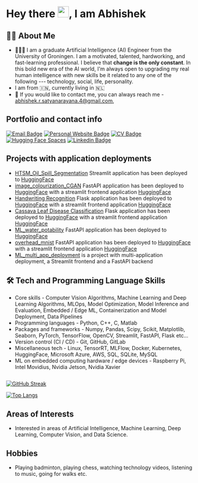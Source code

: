 <h1>
  Hey there
  <img src="https://media.giphy.com/media/hvRJCLFzcasrR4ia7z/giphy.gif" width="30px"/>,
  I am Abhishek
</h1>


## :man_technologist: About Me
* 👨🏽‍🎓 I am a graduate Artificial Intelligence (AI) Engineer from the University of Groningen. I am a
motivated, talented, hardworking, and fast-learning professional. I believe that **change is the only constant**. 
In this bold new era of the AI world, I'm always open to upgrading my real human intelligence with new skills be it related
to any one of the following --- technology, social, life, personality.
* I am from 🇮🇳, currently living in 🇳🇱
* 📧 If you would like to contact me, you can always reach me - [abhishek.r.satyanarayana.4@gmail.com](mailto:abhishek.r.satyanarayana.4@gmail.com),


## Portfolio and contact info

[![Email Badge](https://img.shields.io/badge/-Gmail-D14836?style=flat&logo=gmail&logoColor=white)](mailto:abhishek.r.satyanarayana.4@gmail.com)
[![Personal Website Badge](https://img.shields.io/badge/abhishekrs4.github.io-019FD9?style=flat&logo=web&logoColor=white)](https://abhishekrs4.github.io/)
[![CV Badge](https://img.shields.io/badge/Resume-CV-critical)](https://abhishekrs4.github.io/docs/cv_abhishek_r_s.pdf)
[![Hugging Face Spaces](https://img.shields.io/badge/%F0%9F%A4%97%20Hugging%20Face-Spaces-blue)](https://huggingface.co/abhishekrs4)
[![Linkedin Badge](https://img.shields.io/badge/-Abhishek-blue?style=flat&logo=Linkedin&logoColor=white)](https://www.linkedin.com/in/abhishek-ramanathapura-satyanarayana-862608a0/)


## Projects with application deployments
* [HTSM_Oil_Spill_Segmentation](https://github.com/AbhishekRS4/HTSM_Oil_Spill_Segmentation) Streamlit application has been deployed to [HuggingFace](https://huggingface.co/spaces/abhishekrs4/Oil_Spill_Segmentation)
* [image_colourization_CGAN](https://github.com/AbhishekRS4/image_colourization_CGAN) FastAPI application has been deployed to [HuggingFace](https://huggingface.co/spaces/abhishekrs4/Image_Colourization_CGAN) with a streamlit frontend application [HuggingFace](https://huggingface.co/spaces/abhishekrs4/Image_Colourization_CGAN_Frontend)
* [Handwriting Recognition](https://github.com/AbhishekRS4/Handwriting_Recognition) Flask application has been deployed to [HuggingFace](https://huggingface.co/spaces/abhishekrs4/Handwriting_Recognition) with a streamlit frontend application [HuggingFace](https://huggingface.co/spaces/abhishekrs4/Handwriting_Recognition_Frontend)
* [Cassava Leaf Disease Classification](https://github.com/AbhishekRS4/Deep_Learning/tree/main/src/cv_task) Flask application has been deployed to [HuggingFace](https://huggingface.co/spaces/abhishekrs4/Cassava_Leaf_Disease_Classification) with a streamlit frontend application [HuggingFace](https://huggingface.co/spaces/abhishekrs4/Cassava_Leaf_Disease_Frontend)
* [ML_water_potability](https://github.com/AbhishekRS4/ML_water_potability_fastapi_deployment) FastAPI application has been deployed to [HuggingFace](https://huggingface.co/spaces/abhishekrs4/ML_water_potability)
* [overhead_mnist](https://github.com/AbhishekRS4/overhead_mnist) FastAPI application has been deployed to [HuggingFace](https://huggingface.co/spaces/abhishekrs4/Overhead_MNIST) with a streamlit frontend application [HuggingFace](https://huggingface.co/spaces/abhishekrs4/Overhead_MNIST_frontend)
* [ML_multi_app_deployment](https://github.com/AbhishekRS4/ML_multi_app_deployment) is a project with multi-application deployment, a Streamlit frontend and a FastAPI backend


## :hammer_and_wrench: Tech and Programming Language Skills
* Core skills - Computer Vision Algorithms, Machine Learning and Deep Learning Algorithms, MLOps, Model Optimization, Model Inference and Evaluation, Embedded / Edge ML, Containerization and Model Deployment, Data Pipelines
* Programming languages - Python, C++, C, Matlab
* Packages and frameworks - Numpy, Pandas, Scipy, Scikit, Matplotlib, Seaborn, PyTorch, TensorFlow, OpenCV, Streamlit, FastAPI, Flask etc...
* Version control (CI / CD) - Git, GitHub, GitLab
* Miscellaneous tech - Linux, TensorRT, MLFlow, Docker, Kubernetes, HuggingFace, Microsoft Azure, AWS, SQL, SQLite, MySQL
* ML on embedded computing hardware / edge devices - Raspberry Pi, Intel Movidius, Nvidia Jetson, Nvidia Xavier


<img src="https://komarev.com/ghpvc/?username=AbhishekRS4&style=flat-square&color=blue" alt=""/>


[![GitHub Streak](http://github-readme-streak-stats.herokuapp.com?user=AbhishekRS4&theme=dark&background=000000)](https://git.io/streak-stats)


[![Top Langs](https://github-readme-stats.vercel.app/api/top-langs/?username=AbhishekRS4&layout=compact&theme=vision-friendly-dark)](https://github.com/anuraghazra/github-readme-stats)


## Areas of Interests
* Interested in areas of Artificial Intelligence, Machine Learning, Deep Learning, Computer Vision, and Data Science.


## Hobbies
* Playing badminton, playing chess, watching technology videos, listening to music, going for walks etc.
